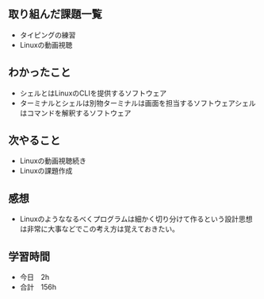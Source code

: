 ## 取り組んだ課題一覧
- タイピングの練習
- Linuxの動画視聴
## わかったこと
- シェルとはLinuxのCLIを提供するソフトウェア
- ターミナルとシェルは別物ターミナルは画面を担当するソフトウェアシェルはコマンドを解釈するソフトウェア
## 次やること
-  Linuxの動画視聴続き
-  Linuxの課題作成
## 感想
-  Linuxのようななるべくプログラムは細かく切り分けて作るという設計思想は非常に大事などでこの考え方は覚えておきたい。
## 学習時間
- 今日　2h
- 合計　156h
